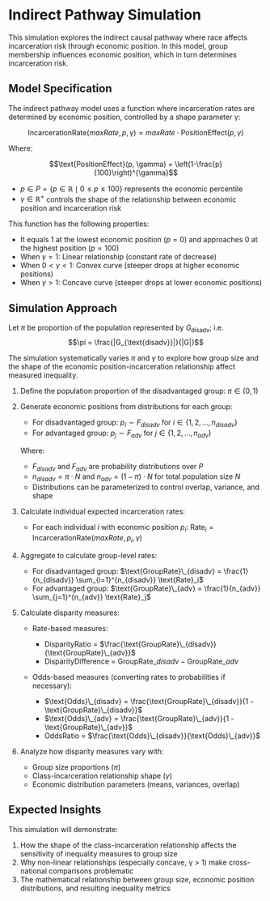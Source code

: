 # Indirect Pathway Simulation

This simulation explores the indirect causal pathway where race affects incarceration risk through economic position. In this model, group membership influences economic position, which in turn determines incarceration risk.

## Model Specification

The indirect pathway model uses a function where incarceration rates are determined by economic position, controlled by a shape parameter γ:

$$\text{IncarcerationRate}(maxRate, p, \gamma) = maxRate \cdot \text{PositionEffect}(p, \gamma)$$

Where:

$$\text{PositionEffect}(p, \gamma) = \left(1-\frac{p}{100}\right)^{\gamma}$$


- $p \in P = \{p \in \mathbb{R} \mid 0 \leq p \leq 100\}$ represents the economic percentile
- $\gamma \in \mathbb{R}^+$ controls the shape of the relationship between economic position and incarceration risk

This function has the following properties:
- It equals 1 at the lowest economic position ($p = 0$) and approaches 0 at the highest position ($p = 100$)
- When $\gamma = 1$: Linear relationship (constant rate of decrease)
- When $0 < \gamma < 1$: Convex curve (steeper drops at higher economic positions)
- When $\gamma > 1$: Concave curve (steeper drops at lower economic positions)


## Simulation Approach

Let $\pi$ be proportion of the population represented by $G_{\text{disadv}}$; i.e. 
$$\pi = \frac{|G_{\text{disadv}}|}{|G|}$$

The simulation systematically varies $\pi$ and $\gamma$ to explore how group size and the shape of the economic position-incarceration relationship affect measured inequality.

1. Define the population proportion of the disadvantaged group: $\pi \in (0,1)$

2. Generate economic positions from distributions for each group:
   - For disadvantaged group: $p_i \sim F_{disadv}$ for $i \in \{1, 2, ..., n_{disadv}\}$
   - For advantaged group: $p_j \sim F_{adv}$ for $j \in \{1, 2, ..., n_{adv}\}$
   
   Where:
   - $F_{disadv}$ and $F_{adv}$ are probability distributions over $P$
   - $n_{disadv} = \pi \cdot N$ and $n_{adv} = (1-\pi) \cdot N$ for total population size $N$
   - Distributions can be parameterized to control overlap, variance, and shape

3. Calculate individual expected incarceration rates:
   - For each individual $i$ with economic position $p_i$: $\text{Rate}_i = \text{IncarcerationRate}(maxRate, p_i, \gamma)$

4. Aggregate to calculate group-level rates:
   - For disadvantaged group: $\text{GroupRate}\_{disadv} = \frac{1}{n_{disadv}} \sum_{i=1}^{n_{disadv}} \text{Rate}_i$
   - For advantaged group: $\text{GroupRate}\_{adv} = \frac{1}{n_{adv}} \sum_{j=1}^{n_{adv}} \text{Rate}_j$

5. Calculate disparity measures:
   - Rate-based measures:
     - DisparityRatio = $\frac{\text{GroupRate}\_{disadv}}{\text{GroupRate}\_{adv}}$
     - DisparityDifference = $\text{GroupRate}\_{disadv} - \text{GroupRate}\_{adv}$
   
   - Odds-based measures (converting rates to probabilities if necessary):
     - $\text{Odds}\_{disadv} = \frac{\text{GroupRate}\_{disadv}}{1 - \text{GroupRate}\_{disadv}}$
     - $\text{Odds}\_{adv} = \frac{\text{GroupRate}\_{adv}}{1 - \text{GroupRate}\_{adv}}$
     - OddsRatio = $\frac{\text{Odds}\_{disadv}}{\text{Odds}\_{adv}}$

6. Analyze how disparity measures vary with:
   - Group size proportions ($\pi$)
   - Class-incarceration relationship shape ($\gamma$)
   - Economic distribution parameters (means, variances, overlap)


## Expected Insights

This simulation will demonstrate:

1. How the shape of the class-incarceration relationship affects the sensitivity of inequality measures to group size
2. Why non-linear relationships (especially concave, γ > 1) make cross-national comparisons problematic
3. The mathematical relationship between group size, economic position distributions, and resulting inequality metrics
